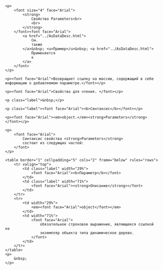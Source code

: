﻿<html>
<head>
<title>AsDataDesc\Parameters</title>
</head>

<body>

    <p>
        <font size="4" face="Arial">
            <strong>
                Свойство Parameters<br>
                <br>
            </strong>
        </font><font face="Arial">
            <a href="../AsDataDesc.html">
                См.
                также
            </a>&nbsp; <u>Пример</u>&nbsp; <a href="../AsDataDesc.html">
                Применяется
                к
            </a>
        </font>
    </p>

    <p><font face="Arial">Возвращает ссылку на массив, содержащий в себе информацию о добавляемом параметре.</font></p>

    <p><font face="Arial">Свойство для чтения. </font></p>

    <p class="label">&nbsp;</p>

    <p class="label"><font face="Arial"><b>Синтаксис</b></font></p>

    <p><font face="Arial"><em>object.</em><strong>Parameters</strong></font></p>

    <p>
        <font face="Arial">
            Синтаксис свойства <strong>Parameters</strong>
            состоит из следующих частей:
        </font>
    </p>

    <table border="1" cellpadding="5" cols="2" frame="below" rules="rows">
        <tr valign="top">
            <td class="label" width="29%">
                <font face="Arial"><b>Параметр</b></font>
            </td>
            <td class="label" width="71%">
                <font face="Arial"><strong>Описание</strong></font>
            </td>
        </tr>
        <tr>
            <td width="29%">
                <em><font face="Arial">object</font></em>
            </td>
            <td width="71%">
                <font face="Arial">
                    обязательное строковое выражение, являющееся ссылкой на
                    экземпляр объекта типа динамическое дерево.
                </font>
            </td>
        </tr>
    </table>
    <p>
        &nbsp;
    </p>
</body>
</html>
